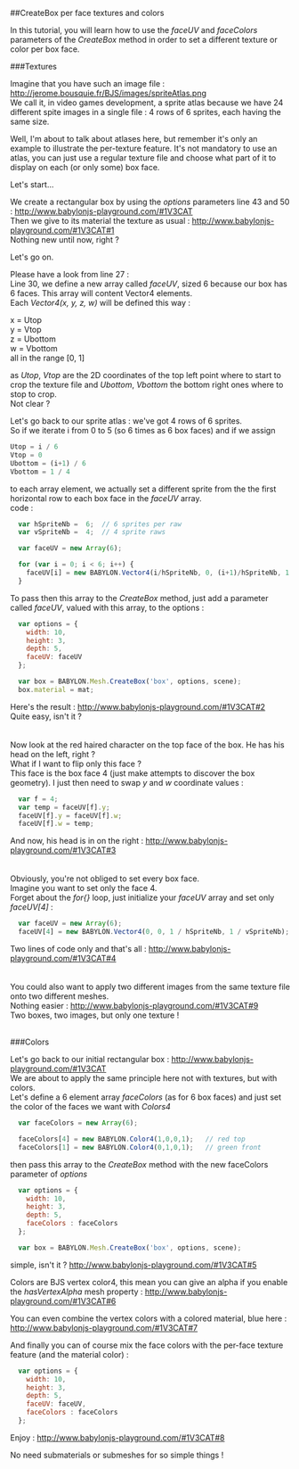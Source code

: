 ##CreateBox per face textures and colors

In this tutorial, you will learn how to use the _faceUV_ and _faceColors_ parameters of the _CreateBox_ method in order to set a different texture or color per box face.


###Textures


Imagine that you have such an image file : http://jerome.bousquie.fr/BJS/images/spriteAtlas.png  
We call it, in video games development,  a sprite atlas because we have 24 different spite images in a single file : 4 rows of 6 sprites, each having the same size.  

Well, I'm about to talk about atlases here, but remember it's only an example to illustrate the per-texture feature. It's not mandatory to use an atlas, you can just use a regular texture file and choose what part of it to display on each (or only some) box face.  

Let's start...

We create a rectangular box by using the _options_ parameters line 43 and 50 : http://www.babylonjs-playground.com/#1V3CAT  
Then we give to its material the texture as usual : http://www.babylonjs-playground.com/#1V3CAT#1  
Nothing new until now, right ?  

Let's go on.

Please have a look from line 27 :  
Line 30, we define a new array called _faceUV_, sized 6 because our box has 6 faces. This array will content Vector4 elements.  
Each _Vector4(x, y, z, w)_ will be defined this way :  

x = Utop  
y = Vtop  
z = Ubottom  
w = Vbottom  
all in the range [0, 1]

as _Utop_, _Vtop_ are the 2D coordinates of the top left point where to start to crop the texture file and _Ubottom_, _Vbottom_ the bottom right ones where to stop to crop.  
Not clear ?  

Let's go back to our sprite atlas : we've got 4 rows of 6 sprites.  
So if we iterate i from 0 to 5 (so 6 times as 6 box faces) and if we assign  
```javascript
Utop = i / 6
Vtop = 0
Ubottom = (i+1) / 6
Vbottom = 1 / 4
```
to each array element, we actually set a different sprite from the the first horizontal row to each box face in the _faceUV_ array.  
code :
```javascript
  var hSpriteNb =  6;  // 6 sprites per raw
  var vSpriteNb =  4;  // 4 sprite raws

  var faceUV = new Array(6);

  for (var i = 0; i < 6; i++) {
    faceUV[i] = new BABYLON.Vector4(i/hSpriteNb, 0, (i+1)/hSpriteNb, 1 / vSpriteNb);
  }
```
To pass then this array to the _CreateBox_ method, just add a parameter called _faceUV_, valued with this array, to the options :  
```javascript
  var options = {
    width: 10,
    height: 3,
    depth: 5,
    faceUV: faceUV
  };

  var box = BABYLON.Mesh.CreateBox('box', options, scene);
  box.material = mat;
```
Here's the result : http://www.babylonjs-playground.com/#1V3CAT#2  
Quite easy, isn't it ?  
<br/>
<br/>
Now look at the red haired character on the top face of the box. He has his head on the left, right ?  
What if I want to flip only this face ?  
This face is the box face 4 (just make attempts to discover the box geometry). I just then need to swap _y_ and _w_ coordinate values :  
```javascript
  var f = 4;
  var temp = faceUV[f].y;
  faceUV[f].y = faceUV[f].w;
  faceUV[f].w = temp;
```
And now, his head is in on the right : http://www.babylonjs-playground.com/#1V3CAT#3  
<br/>
<br/>
Obviously, you're not obliged to set every box face.  
Imagine you want to set only the face 4.  
Forget about the _for{}_ loop, just initialize your _faceUV_ array and set only _faceUV[4]_ :  
```javascript
  var faceUV = new Array(6);
  faceUV[4] = new BABYLON.Vector4(0, 0, 1 / hSpriteNb, 1 / vSpriteNb);
```
Two lines of code only and that's all : http://www.babylonjs-playground.com/#1V3CAT#4  
<br/>
<br/>
You could also want to apply two different images from the same texture file onto two different meshes.  
Nothing easier : http://www.babylonjs-playground.com/#1V3CAT#9   
Two boxes, two images, but only one texture !
<br/>
<br/>

###Colors

Let's go back to our initial rectangular box : http://www.babylonjs-playground.com/#1V3CAT  
We are about to apply the same principle here not with textures, but with colors.  
Let's define a 6 element array _faceColors_ (as for 6 box faces) and just set the color of the faces we want with _Colors4_  
```javascript
  var faceColors = new Array(6);

  faceColors[4] = new BABYLON.Color4(1,0,0,1);   // red top
  faceColors[1] = new BABYLON.Color4(0,1,0,1);   // green front
```
then pass this array to the _CreateBox_ method with the new faceColors parameter of _options_  
```javascript
  var options = {
    width: 10,
    height: 3,
    depth: 5,
    faceColors : faceColors
  };

  var box = BABYLON.Mesh.CreateBox('box', options, scene);
```
simple, isn't it ?  http://www.babylonjs-playground.com/#1V3CAT#5  

Colors are BJS vertex color4, this mean you can give an alpha if you enable the _hasVertexAlpha_ mesh property : http://www.babylonjs-playground.com/#1V3CAT#6  

You can even combine the vertex colors with a colored material, blue here :  http://www.babylonjs-playground.com/#1V3CAT#7  

And finally you can of course mix the face colors with the per-face texture feature (and the material color) :  
```javascript
  var options = {
    width: 10,
    height: 3,
    depth: 5,
    faceUV: faceUV,
    faceColors : faceColors
  };
```
Enjoy : http://www.babylonjs-playground.com/#1V3CAT#8  

No need submaterials or submeshes for so simple things !

